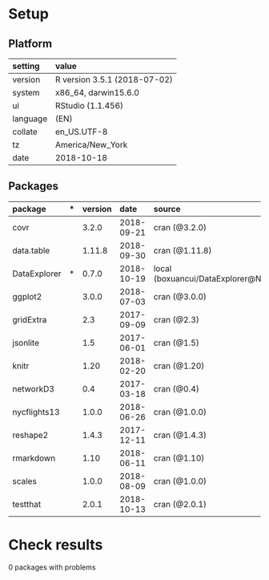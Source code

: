 # Setup

## Platform

|setting  |value                        |
|:--------|:----------------------------|
|version  |R version 3.5.1 (2018-07-02) |
|system   |x86_64, darwin15.6.0         |
|ui       |RStudio (1.1.456)            |
|language |(EN)                         |
|collate  |en_US.UTF-8                  |
|tz       |America/New_York             |
|date     |2018-10-18                   |

## Packages

|package      |*  |version |date       |source                            |
|:------------|:--|:-------|:----------|:---------------------------------|
|covr         |   |3.2.0   |2018-09-21 |cran (@3.2.0)                     |
|data.table   |   |1.11.8  |2018-09-30 |cran (@1.11.8)                    |
|DataExplorer |*  |0.7.0   |2018-10-19 |local (boxuancui/DataExplorer@NA) |
|ggplot2      |   |3.0.0   |2018-07-03 |cran (@3.0.0)                     |
|gridExtra    |   |2.3     |2017-09-09 |cran (@2.3)                       |
|jsonlite     |   |1.5     |2017-06-01 |cran (@1.5)                       |
|knitr        |   |1.20    |2018-02-20 |cran (@1.20)                      |
|networkD3    |   |0.4     |2017-03-18 |cran (@0.4)                       |
|nycflights13 |   |1.0.0   |2018-06-26 |cran (@1.0.0)                     |
|reshape2     |   |1.4.3   |2017-12-11 |cran (@1.4.3)                     |
|rmarkdown    |   |1.10    |2018-06-11 |cran (@1.10)                      |
|scales       |   |1.0.0   |2018-08-09 |cran (@1.0.0)                     |
|testthat     |   |2.0.1   |2018-10-13 |cran (@2.0.1)                     |

# Check results

0 packages with problems




